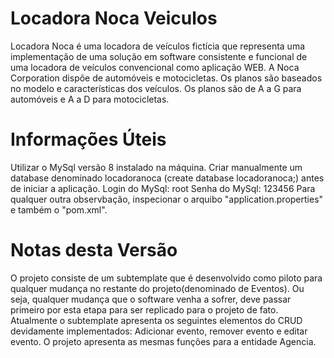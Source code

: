 # Locadora Noca Veiculos
Locadora Noca é uma locadora de veículos fictícia que representa uma implementação de uma solução em software consistente e funcional de uma locadora de veículos convencional como aplicação WEB. A Noca Corporation dispõe de automóveis e motocicletas. Os planos são baseados no modelo e características dos veículos. Os planos são de A a G para automóveis e A a D para motocicletas.

# Informações Úteis
Utilizar o MySql versão 8 instalado na máquina.
Criar manualmente um database denominado locadoranoca (create database locadoranoca;) antes de iniciar a aplicação.
Login do MySql: root
Senha do MySql: 123456
Para qualquer outra observbação, inspecionar o arquibo "application.properties" e também o "pom.xml".

# Notas desta Versão
O projeto consiste de um subtemplate que é desenvolvido como piloto para qualquer mudança no restante do projeto(denominado de Eventos). Ou seja, qualquer mudança que o software venha a sofrer, deve passar primeiro por esta etapa para ser replicado para o projeto de fato. Atualmente o subtemplate apresenta os seguintes elementos do CRUD devidamente implementados: Adicionar evento, remover evento e editar evento. O projeto apresenta as mesmas funções para a entidade Agencia.










